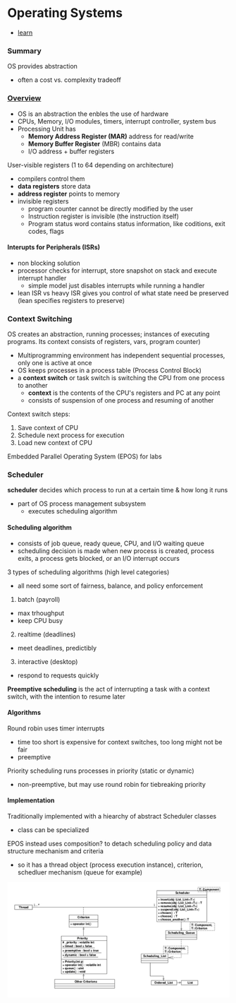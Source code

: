 # Operating Systems
- [learn](https://learn.uwaterloo.ca/d2l/le/content/372772/Home)
### Summary
OS provides abstraction
- often a cost vs. complexity tradeoff

### [Overview](https://learn.uwaterloo.ca/d2l/le/content/372772/viewContent/2065318/View)
- OS is an abstraction the enbles the use of hardware
- CPUs, Memory, I/O modules, timers, interrupt controller, system bus
- Processing Unit has
  - **Memory Address Register (MAR)** address for read/write
  - **Memory Buffer Register** (MBR) contains data 
  - I/O address + buffer registers

User-visible registers (1 to 64 depending on architecture)
- compilers control them
- **data registers** store data
- **address register** points to memory 
- invisible registers
  - program counter cannot be directly modified by the user
  - Instruction register is invisible (the instruction itself)
  - Program status word contains status information, like coditions, exit codes, flags

#### Interupts for Peripherals (ISRs)
- non blocking solution 
- processor checks for interrupt, store snapshot on stack and execute interrupt handler
  - simple model just disables interrupts while running a handler
- lean ISR vs heavy ISR gives you control of what state need be preserved (lean specifies registers to preserve)

### Context Switching
OS creates an abstraction, running processes; instances of executing programs. Its context consists of registers, vars, program counter)
- Multiprogramming environment has independent sequential processes, only one is active at once
- OS keeps processes in a process table (Process Control Block)
- a **context switch** or task switch is switching the CPU from one process to another
  - **context** is the contents of the CPU's registers and PC at any point
  - consists of suspension of one process and resuming of another

Context switch steps:

1. Save context of CPU
2. Schedule next process for execution
3. Load new context of CPU

Embedded Parallel Operating System (EPOS) for labs

### Scheduler
**scheduler** decides which process to run at a certain time & how long it runs
- part of OS process management subsystem
  - executes scheduling algorithm

#### Scheduling algorithm
- consists of job queue, ready queue, CPU, and I/O waiting queue
- scheduling decision is made when new process is created, process exits, a process gets blocked, or an I/O interrupt occurs

3 types of scheduling algorithms (high level categories)
- all need some sort of fairness, balance, and policy enforcement

1. batch (payroll)
- max trhoughput
- keep CPU busy

2. realtime (deadlines)
- meet deadlines, predictibly

3. interactive (desktop)
- respond to requests quickly

**Preemptive scheduling** is the act of interrupting a task with a context switch, with the intention to resume later

#### Algorithms 
Round robin uses timer interrupts
- time too short is expensive for context switches, too long might not be fair 
- preemptive

Priority scheduling runs processes in priority (static or dynamic)
- non-preemptive, but may use round robin for tiebreaking priority

#### Implementation
Traditionally implemented with a hiearchy of abstract Scheduler classes
- class can be specialized

EPOS instead uses composition? to detach scheduling policy and data structure mechanism and criteria
- so it has a thread object (process execution instance), criterion, schedluer mechanism (queue for example)

![epos uml](/assets/epos_scheduling_uml.png)
